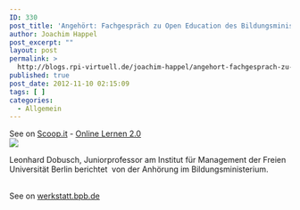 ```yaml
---
ID: 330
post_title: 'Angehört: Fachgespräch zu Open Education des Bildungsministeriums'
author: Joachim Happel
post_excerpt: ""
layout: post
permalink: >
  http://blogs.rpi-virtuell.de/joachim-happel/angehort-fachgesprach-zu-open-education-des-bildungsministeriums/
published: true
post_date: 2012-11-10 02:15:09
tags: [ ]
categories:
  - Allgemein
---
```

See on <a href='http://www.scoop.it/t/online-lernen-2-0/p/3273469399/angehort-fachgesprach-zu-open-education-des-bildungsministeriums'>Scoop.it</a> - <a href='http://www.scoop.it/t/online-lernen-2-0'>Online Lernen 2.0</a><br /><a href='http://www.scoop.it/t/online-lernen-2-0/p/3273469399/angehort-fachgesprach-zu-open-education-des-bildungsministeriums'><img src='http://img.scoop.it/xhHB1mpQJPB5couMhFh-zjl72eJkfbmt4t8yenImKBXEejxNn4ZJNZ2ss5Ku7Cxt' /></a><br /><p>Leonhard Dobusch, Juniorprofessor am Institut f&uuml;r Management der Freien Universit&auml;t Berlin berichtet&nbsp; von der Anh&ouml;rung im Bildungsministerium. </p><br />See on <a href='http://werkstatt.bpb.de/2012/11/angehort-fachgesprach-zu-open-education-des-bildungsministeriums/'>werkstatt.bpb.de</a>
